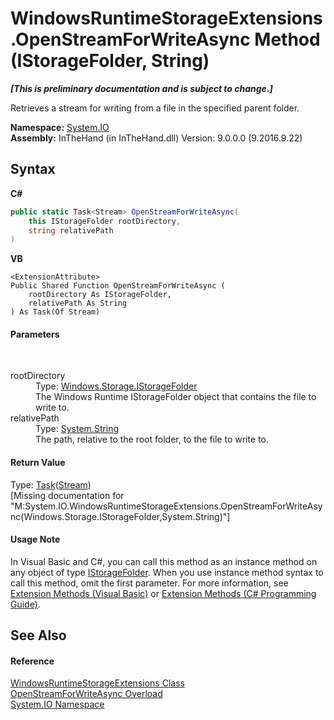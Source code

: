 # WindowsRuntimeStorageExtensions.OpenStreamForWriteAsync Method (IStorageFolder, String)
 _**\[This is preliminary documentation and is subject to change.\]**_

Retrieves a stream for writing from a file in the specified parent folder.

**Namespace:**&nbsp;<a href="N_System_IO">System.IO</a><br />**Assembly:**&nbsp;InTheHand (in InTheHand.dll) Version: 9.0.0.0 (9.2016.9.22)

## Syntax

**C#**<br />
``` C#
public static Task<Stream> OpenStreamForWriteAsync(
	this IStorageFolder rootDirectory,
	string relativePath
)
```

**VB**<br />
``` VB
<ExtensionAttribute>
Public Shared Function OpenStreamForWriteAsync ( 
	rootDirectory As IStorageFolder,
	relativePath As String
) As Task(Of Stream)
```


#### Parameters
&nbsp;<dl><dt>rootDirectory</dt><dd>Type: <a href="T_Windows_Storage_IStorageFolder">Windows.Storage.IStorageFolder</a><br />The Windows Runtime IStorageFolder object that contains the file to write to.</dd><dt>relativePath</dt><dd>Type: <a href="http://msdn2.microsoft.com/en-us/library/s1wwdcbf" target="_blank">System.String</a><br />The path, relative to the root folder, to the file to write to.</dd></dl>

#### Return Value
Type: <a href="http://msdn2.microsoft.com/en-us/library/dd321424" target="_blank">Task</a>(<a href="http://msdn2.microsoft.com/en-us/library/8f86tw9e" target="_blank">Stream</a>)<br />\[Missing <returns> documentation for "M:System.IO.WindowsRuntimeStorageExtensions.OpenStreamForWriteAsync(Windows.Storage.IStorageFolder,System.String)"\]

#### Usage Note
In Visual Basic and C#, you can call this method as an instance method on any object of type <a href="T_Windows_Storage_IStorageFolder">IStorageFolder</a>. When you use instance method syntax to call this method, omit the first parameter. For more information, see <a href="http://msdn.microsoft.com/en-us/library/bb384936.aspx">Extension Methods (Visual Basic)</a> or <a href="http://msdn.microsoft.com/en-us/library/bb383977.aspx">Extension Methods (C# Programming Guide)</a>.

## See Also


#### Reference
<a href="T_System_IO_WindowsRuntimeStorageExtensions">WindowsRuntimeStorageExtensions Class</a><br /><a href="Overload_System_IO_WindowsRuntimeStorageExtensions_OpenStreamForWriteAsync">OpenStreamForWriteAsync Overload</a><br /><a href="N_System_IO">System.IO Namespace</a><br />